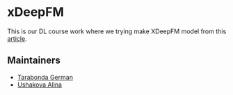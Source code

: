 # xDeepFM

This is our DL course work where we trying make XDeepFM model from this [article](https://arxiv.org/pdf/1803.05170.pdf).


## Maintainers

* [Tarabonda German](https://github.com/kot239)
* [Ushakova Alina](https://github.com/AlinaUsh)

